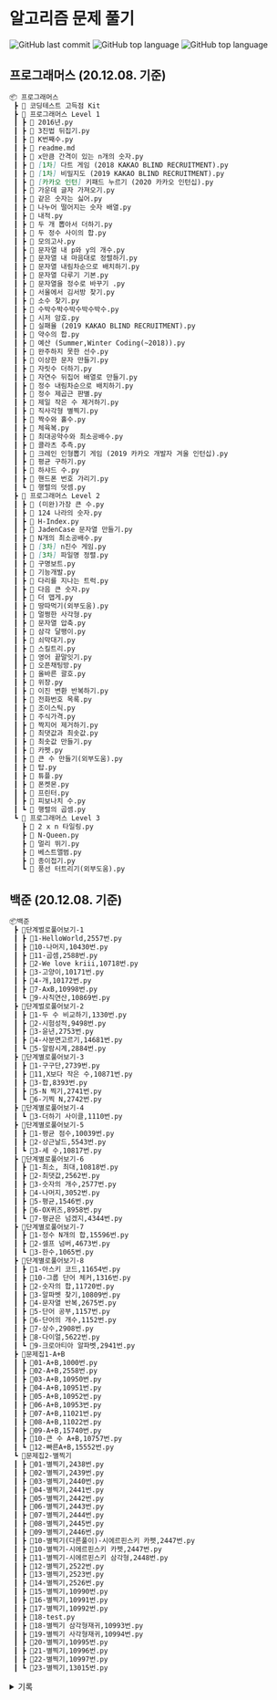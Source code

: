 # 알고리즘 문제 풀기

![GitHub last commit](https://img.shields.io/github/last-commit/Kimdonghyeon7645/Problem-Solving?color=gree&label=%EA%B0%80%EC%9E%A5%20%EC%B5%9C%EA%B7%BC%20%EC%BB%A4%EB%B0%8B&style=flat-square)
![GitHub top language](https://img.shields.io/github/languages/top/Kimdonghyeon7645/Problem-Solving?color=red&style=flat-square)
![GitHub top language](https://img.shields.io/badge/%EC%95%8C%EA%B3%A0%EB%A6%AC%EC%A6%98%20%ED%91%B8%EB%8A%94%20%EC%96%B8%EC%96%B4-%ED%8C%8C%EC%9D%B4%EC%8D%AC!(Python)-blue?style=flat-square&logo=Python)


## 프로그래머스 (20.12.08. 기준)

```markdown
📦 프로그래머스
 ┣ 📁 코딩테스트 고득점 Kit
 ┣ 📁 프로그래머스 Level 1
 ┃ ┣ 📜 2016년.py
 ┃ ┣ 📜 3진법 뒤집기.py
 ┃ ┣ 📜 K번째수.py
 ┃ ┣ 📜 readme.md
 ┃ ┣ 📜 x만큼 간격이 있는 n개의 숫자.py
 ┃ ┣ 📜 [1차] 다트 게임 (2018 KAKAO BLIND RECRUITMENT).py
 ┃ ┣ 📜 [1차] 비밀지도 (2019 KAKAO BLIND RECRUITMENT).py
 ┃ ┣ 📜 [카카오 인턴] 키패드 누르기 (2020 카카오 인턴십).py
 ┃ ┣ 📜 가운데 글자 가져오기.py
 ┃ ┣ 📜 같은 숫자는 싫어.py
 ┃ ┣ 📜 나누어 떨어지는 숫자 배열.py
 ┃ ┣ 📜 내적.py
 ┃ ┣ 📜 두 개 뽑아서 더하기.py
 ┃ ┣ 📜 두 정수 사이의 합.py
 ┃ ┣ 📜 모의고사.py
 ┃ ┣ 📜 문자열 내 p와 y의 개수.py
 ┃ ┣ 📜 문자열 내 마음대로 정렬하기.py
 ┃ ┣ 📜 문자열 내림차순으로 배치하기.py
 ┃ ┣ 📜 문자열 다루기 기본.py
 ┃ ┣ 📜 문자열을 정수로 바꾸기 .py
 ┃ ┣ 📜 서울에서 김서방 찾기.py
 ┃ ┣ 📜 소수 찾기.py
 ┃ ┣ 📜 수박수박수박수박수박수.py
 ┃ ┣ 📜 시저 암호.py
 ┃ ┣ 📜 실패율 (2019 KAKAO BLIND RECRUITMENT).py
 ┃ ┣ 📜 약수의 합.py
 ┃ ┣ 📜 예산 (Summer,Winter Coding(~2018)).py
 ┃ ┣ 📜 완주하지 못한 선수.py
 ┃ ┣ 📜 이상한 문자 만들기.py
 ┃ ┣ 📜 자릿수 더하기.py
 ┃ ┣ 📜 자연수 뒤집어 배열로 만들기.py
 ┃ ┣ 📜 정수 내림차순으로 배치하기.py
 ┃ ┣ 📜 정수 제곱근 판별.py
 ┃ ┣ 📜 제일 작은 수 제거하기.py
 ┃ ┣ 📜 직사각형 별찍기.py
 ┃ ┣ 📜 짝수와 홀수.py
 ┃ ┣ 📜 체육복.py
 ┃ ┣ 📜 최대공약수와 최소공배수.py
 ┃ ┣ 📜 콜라츠 추측.py
 ┃ ┣ 📜 크레인 인형뽑기 게임 (2019 카카오 개발자 겨울 인턴십).py
 ┃ ┣ 📜 평균 구하기.py
 ┃ ┣ 📜 하샤드 수.py
 ┃ ┣ 📜 핸드폰 번호 가리기.py
 ┃ ┗ 📜 행렬의 덧셈.py
 ┣ 📁 프로그래머스 Level 2
 ┃ ┣ 📜 (미완)가장 큰 수.py
 ┃ ┣ 📜 124 나라의 숫자.py
 ┃ ┣ 📜 H-Index.py
 ┃ ┣ 📜 JadenCase 문자열 만들기.py
 ┃ ┣ 📜 N개의 최소공배수.py
 ┃ ┣ 📜 [3차] n진수 게임.py
 ┃ ┣ 📜 [3차] 파일명 정렬.py
 ┃ ┣ 📜 구명보트.py
 ┃ ┣ 📜 기능개발.py
 ┃ ┣ 📜 다리를 지나는 트럭.py
 ┃ ┣ 📜 다음 큰 숫자.py
 ┃ ┣ 📜 더 맵게.py
 ┃ ┣ 📜 땅따먹기(외부도움).py
 ┃ ┣ 📜 멀쩡한 사각형.py
 ┃ ┣ 📜 문자열 압축.py
 ┃ ┣ 📜 삼각 달팽이.py
 ┃ ┣ 📜 쇠막대기.py
 ┃ ┣ 📜 스킬트리.py
 ┃ ┣ 📜 영어 끝말잇기.py
 ┃ ┣ 📜 오픈채팅방.py
 ┃ ┣ 📜 올바른 괄호.py
 ┃ ┣ 📜 위장.py
 ┃ ┣ 📜 이진 변환 반복하기.py
 ┃ ┣ 📜 전화번호 목록.py
 ┃ ┣ 📜 조이스틱.py
 ┃ ┣ 📜 주식가격.py
 ┃ ┣ 📜 짝지어 제거하기.py
 ┃ ┣ 📜 최댓값과 최솟값.py
 ┃ ┣ 📜 최솟값 만들기.py
 ┃ ┣ 📜 카펫.py
 ┃ ┣ 📜 큰 수 만들기(외부도움).py
 ┃ ┣ 📜 탑.py
 ┃ ┣ 📜 튜플.py
 ┃ ┣ 📜 폰켓몬.py
 ┃ ┣ 📜 프린터.py
 ┃ ┣ 📜 피보나치 수.py
 ┃ ┗ 📜 행렬의 곱셈.py
 ┗ 📁 프로그래머스 Level 3
   ┣ 📜 2 x n 타일링.py
   ┣ 📜 N-Queen.py
   ┣ 📜 멀리 뛰기.py
   ┣ 📜 베스트앨범.py
   ┣ 📜 종이접기.py
   ┗ 📜 풍선 터트리기(외부도움).py
```

## 백준 (20.12.08. 기준)

```markdown
📦백준
 ┣ 📂단계벌로풀어보기-1
 ┃ ┣ 📜1-HelloWorld,2557번.py
 ┃ ┣ 📜10-나머지,10430번.py
 ┃ ┣ 📜11-곱셈,2588번.py
 ┃ ┣ 📜2-We love kriii,10718번.py
 ┃ ┣ 📜3-고양이,10171번.py
 ┃ ┣ 📜4-개,10172번.py
 ┃ ┣ 📜7-AxB,10998번.py
 ┃ ┗ 📜9-사칙연산,10869번.py
 ┣ 📂단계벌로풀어보기-2
 ┃ ┣ 📜1-두 수 비교하기,1330번.py
 ┃ ┣ 📜2-시험성적,9498번.py
 ┃ ┣ 📜3-윤년,2753번.py
 ┃ ┣ 📜4-사분면고르기,14681번.py
 ┃ ┗ 📜5-알람시계,2884번.py
 ┣ 📂단계별로풀어보기-3
 ┃ ┣ 📜1-구구단,2739번.py
 ┃ ┣ 📜11,X보다 작은 수,10871번.py
 ┃ ┣ 📜3-합,8393번.py
 ┃ ┣ 📜5-N 찍기,2741번.py
 ┃ ┗ 📜6-기찍 N,2742번.py
 ┣ 📂단계별로풀어보기-4
 ┃ ┗ 📜3-더하기 사이클,1110번.py
 ┣ 📂단계별로풀어보기-5
 ┃ ┣ 📜1-평균 점수,10039번.py
 ┃ ┣ 📜2-상근날드,5543번.py
 ┃ ┗ 📜3-세 수,10817번.py
 ┣ 📂단계별로풀어보기-6
 ┃ ┣ 📜1-최소, 최대,10818번.py
 ┃ ┣ 📜2-최댓값,2562번.py
 ┃ ┣ 📜3-숫자의 개수,2577번.py
 ┃ ┣ 📜4-나머지,3052번.py
 ┃ ┣ 📜5-평균,1546번.py
 ┃ ┣ 📜6-OX퀴즈,8958번.py
 ┃ ┗ 📜7-평균은 넘겠지,4344번.py
 ┣ 📂단계별로풀어보기-7
 ┃ ┣ 📜1-정수 N개의 합,15596번.py
 ┃ ┣ 📜2-셀프 넘버,4673번.py
 ┃ ┗ 📜3-한수,1065번.py
 ┣ 📂단계별로풀어보기-8
 ┃ ┣ 📜1-아스키 코드,11654번.py
 ┃ ┣ 📜10-그룹 단어 체커,1316번.py
 ┃ ┣ 📜2-숫자의 합,11720번.py
 ┃ ┣ 📜3-알파벳 찾기,10809번.py
 ┃ ┣ 📜4-문자열 반복,2675번.py
 ┃ ┣ 📜5-단어 공부,1157번.py
 ┃ ┣ 📜6-단어의 개수,1152번.py
 ┃ ┣ 📜7-상수,2908번.py
 ┃ ┣ 📜8-다이얼,5622번.py
 ┃ ┗ 📜9-크로아티아 알파벳,2941번.py
 ┣ 📂문제집1-A+B
 ┃ ┣ 📜01-A+B,1000번.py
 ┃ ┣ 📜02-A+B,2558번.py
 ┃ ┣ 📜03-A+B,10950번.py
 ┃ ┣ 📜04-A+B,10951번.py
 ┃ ┣ 📜05-A+B,10952번.py
 ┃ ┣ 📜06-A+B,10953번.py
 ┃ ┣ 📜07-A+B,11021번.py
 ┃ ┣ 📜08-A+B,11022번.py
 ┃ ┣ 📜09-A+B,15740번.py
 ┃ ┣ 📜10-큰 수 A+B,10757번.py
 ┃ ┗ 📜12-빠른A+B,15552번.py
 ┗ 📂문제집2-별찍기
 ┃ ┣ 📜01-별찍기,2438번.py
 ┃ ┣ 📜02-별찍기,2439번.py
 ┃ ┣ 📜03-별찍기,2440번.py
 ┃ ┣ 📜04-별찍기,2441번.py
 ┃ ┣ 📜05-별찍기,2442번.py
 ┃ ┣ 📜06-별찍기,2443번.py
 ┃ ┣ 📜07-별찍기,2444번.py
 ┃ ┣ 📜08-별찍기,2445번.py
 ┃ ┣ 📜09-별찍기,2446번.py
 ┃ ┣ 📜10-별찍기(다른풀이)-시에르핀스키 카펫,2447번.py
 ┃ ┣ 📜10-별찍기-시에르핀스키 카펫,2447번.py
 ┃ ┣ 📜11-별찍기-시에르핀스키 삼각형,2448번.py
 ┃ ┣ 📜12-별찍기,2522번.py
 ┃ ┣ 📜13-별찍기,2523번.py
 ┃ ┣ 📜14-별찍기,2526번.py
 ┃ ┣ 📜15-별찍기,10990번.py
 ┃ ┣ 📜16-별찍기,10991번.py
 ┃ ┣ 📜17-별찍기,10992번.py
 ┃ ┣ 📜18-test.py
 ┃ ┣ 📜18-별찍기 삼각형재귀,10993번.py
 ┃ ┣ 📜19-별찍기 사각형재귀,10994번.py
 ┃ ┣ 📜20-별찍기,10995번.py
 ┃ ┣ 📜21-별찍기,10996번.py
 ┃ ┣ 📜22-별찍기,10997번.py
 ┃ ┗ 📜23-별찍기,13015번.py
```

<details>
  <summary>기록</summary>
    
  ## 6월 27일 이전
  - 프로그래머스
    - **해결한 문제 수 : 28개**
    - 순위 10066위  
    - 획득한 점수 1120    
  - 백준
    - **해결한 문제 수 : 65개**
    - 순위 20911위
   
  ## 7월 12일
  - 프로그래머스
    - **해결한 문제 수 : 40개 <span style='color:blue;'>(+12)</span>**
    - 순위 7088위  
    - 획득한 점수 1164    
  - 백준
    - **해결한 문제 수 : 78개 <span style='color:blue;'>(+13)</span>**
    - 순위 17525위
    
  ## 11월 10일
  - 프로그래머스 
    - **해결한 문제 수 : 68개**
    - 순위 4878위 
    
  ## 12월 4일
  - 프로그래머스 
    - **해결한 문제 수 : 92개**
    - 순위 2614위
    
</details>


